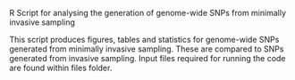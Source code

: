 R Script for analysing the generation of genome-wide SNPs from minimally invasive sampling

This script produces figures, tables and statistics for genome-wide SNPs generated from minimally invasive sampling. These are compared to SNPs generated from invasive sampling. Input files required for running the code are found within files folder.
